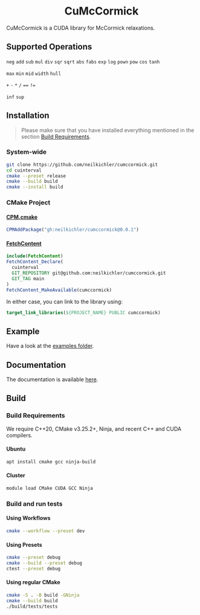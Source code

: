 <h1 align='center'>CuMcCormick</h1>

CuMcCormick is a CUDA library for McCormick relaxations.

## Supported Operations
`neg`
`add`
`sub`
`mul`
`div`
`sqr`
`sqrt`
`abs`
`fabs`
`exp`
`log`
`pown`
`pow`
`cos`
`tanh`

`max`
`min`
`mid`
`width`
`hull`

`+`
`-`
`*`
`/`
`==`
`!=`

`inf`
`sup`


## Installation
> Please make sure that you have installed everything mentioned in the section [Build Requirements](#build-requirements).

### System-wide
```bash
git clone https://github.com/neilkichler/cumccormick.git
cd cuinterval
cmake --preset release
cmake --build build
cmake --install build
```

### CMake Project


#### [CPM.cmake](https://github.com/cpm-cmake/CPM.cmake)
```cmake
CPMAddPackage("gh:neilkichler/cumccormick@0.0.1")
```

#### [FetchContent](https://cmake.org/cmake/help/latest/module/FetchContent.html)
```cmake
include(FetchContent)
FetchContent_Declare(
  cuinterval
  GIT_REPOSITORY git@github.com:neilkichler/cumccormick.git
  GIT_TAG main
)
FetchContent_MakeAvailable(cumccormick)
```

In either case, you can link to the library using:
```cmake
target_link_libraries(${PROJECT_NAME} PUBLIC cumccormick)
```

## Example
Have a look at the [examples folder](https://github.com/neilkichler/cumccormick/tree/main/examples).

## Documentation
The documentation is available [here](https://neilkichler.github.io/cumccormick).

## Build

### Build Requirements
We require C++20, CMake v3.25.2+, Ninja, and recent C++ and CUDA compilers.

#### Ubuntu
```bash
apt install cmake gcc ninja-build
```
#### Cluster
```bash
module load CMake CUDA GCC Ninja
```

### Build and run tests
#### Using Workflows
```bash
cmake --workflow --preset dev
```
#### Using Presets
```bash
cmake --preset debug
cmake --build --preset debug
ctest --preset debug
```
#### Using regular CMake
```bash
cmake -S . -B build -GNinja
cmake --build build
./build/tests/tests
```
